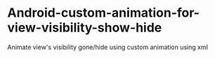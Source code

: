 # Android-custom-animation-for-view-visibility-show-hide
Animate view's visibility gone/hide using custom animation using xml
